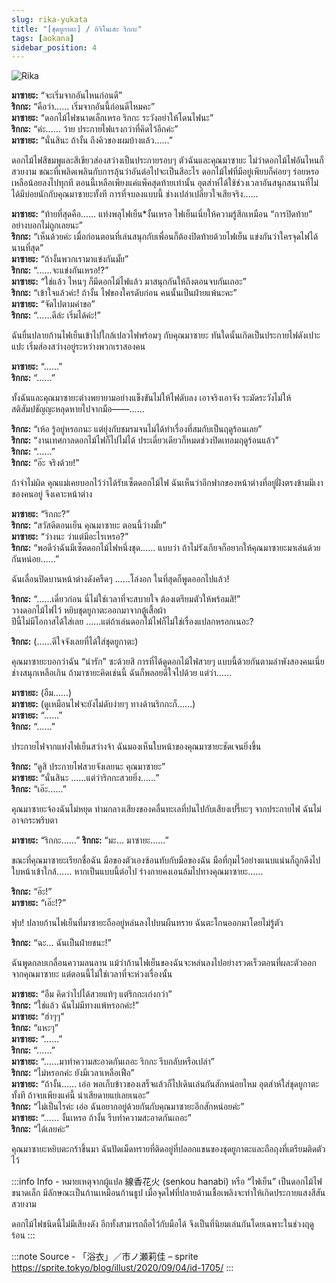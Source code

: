 ```yaml
---
slug: rika-yukata
title: "[ชุดยูกาตะ] / อิจิโนเสะ ริกกะ"
tags: [aokana]
sidebar_position: 4
---
```


![Rika](https://res.cloudinary.com/kagamiweb/image/upload/v1631463910/blog/aokana/rika-yukata.jpg)

<!-- truncate -->

**มาซายะ:** “จะเริ่มจากอันไหนก่อนดี”  
**ริกกะ:** “คือว่า…… เริ่มจากอันนี้ก่อนดีไหมคะ”  
**มาซายะ:** “ดอกไม้ไฟขนาดเล็กเหรอ ริกกะ ระวังอย่าให้โดนไฟนะ”  
**ริกกะ:** “ค่ะ…… ว้าย ประกายไฟแรงกว่าที่คิดไว้อีกค่ะ”  
**มาซายะ:** “นั่นสินะ ถ้างั้น ถึงคิวของผมบ้างแล้ว……”

ดอกไม้ไฟสีชมพูและสีเขียวส่องสว่างเป็นประกายรอบๆ ตัวฉันและคุณมาซายะ ไม่ว่าดอกไม้ไฟอันไหนก็สวยงาม
ขณะที่เพลิดเพลินกับการลุ้นว่าอันต่อไปจะเป็นสีอะไร ดอกไม้ไฟที่มีอยู่เพียบก็ค่อยๆ ร่อยหรอ เหลือน้อยลงไปทุกที
ตอนนี้เหลือเพียงแค่แพ็คสุดท้ายเท่านั้น
อุตส่าห์ได้ใช้ช่วงเวลาอันสนุกสนานที่ไม่ได้มีบ่อยนักกับคุณมาซายะทั้งที การที่จบลงแบบนี้ ช่างเปล่าเปลี่ยวใจเสียจริง……

**มาซายะ:** “ท้ายที่สุดคือ…… แท่งพลุไฟเย็น*งั้นเหรอ ไฟเย็นเนี่ยให้ความรู้สึกเหมือน “การปิดท้าย” อย่างบอกไม่ถูกเลยนะ”  
**ริกกะ:** “เห็นด้วยค่ะ เมื่อก่อนตอนที่เล่นสนุกกับเพื่อนก็ต้องปิดท้ายด้วยไฟเย็น แข่งกันว่าใครจุดไฟได้นานที่สุด”  
**มาซายะ:** “ถ้างั้นพวกเรามาแข่งกันมั้ย”  
**ริกกะ:** “……จะแข่งกันเหรอ!?”  
**มาซายะ:** “ใช่แล้ว ไหนๆ ก็มีดอกไม้ไฟแล้ว มาสนุกกันให้ถึงตอนจบกันเถอะ”  
**ริกกะ:** “เข้าใจแล้วค่ะ! ถ้างั้น ไฟของใครดับก่อน คนนั้นเป็นฝ่ายแพ้นะคะ”  
**มาซายะ:** “จัดไปตามคำขอ”  
**ริกกะ:** “……ดีล่ะ เริ่มได้ค่ะ!”

ฉันยื่นปลายก้านไฟเย็นเข้าไปใกล้เปลวไฟพร้อมๆ กับคุณมาซายะ
ทันใดนั้นเกิดเป็นประกายไฟดังเปาะแปะ เริ่มส่องสว่างอยู่ระหว่างพวกเราสองคน

**มาซายะ:** “……”  
**ริกกะ:** “……”

ทั้งฉันและคุณมาซายะต่างพยายามอย่างแข็งขันไม่ให้ไฟดับลง
เอาจริงเอาจัง ระมัดระวังไม่ให้สติสัมปชัญญะหลุดหายไปจากมือ――……

**ริกกะ:** “เห้อ รู้อยู่หรอกนะ แต่ยุ่งกับชมรมจนไม่ได้ทำเรื่องที่สมกับเป็นฤดูร้อนเลย”  
**ริกกะ:** “งานเทศกาลดอกไม้ไฟก็ไปไม่ได้ ประเดี๋ยวเดียวก็หมดช่วงปิดเทอมฤดูร้อนแล้ว”  
**ริกกะ:** “……”  
**ริกกะ:** “อ๊ะ จริงด้วย!”

ถ้าจำไม่ผิด คุณแม่เคยบอกไว้ว่าได้รับเซ็ตดอกไม้ไฟ
ฉันเห็นว่าอีกฟากของหน้าต่างที่อยู่ฝั่งตรงข้ามมีเงาของคนอยู่ จึงเคาะหน้าต่าง

**มาซายะ:** “ริกกะ?”  
**ริกกะ:** “สวัสดีตอนเย็น คุณมาซายะ ตอนนี้ว่างมั้ย”  
**มาซายะ:** “ว่างนะ ว่าแต่มีอะไรเหรอ?”  
**ริกกะ:** “พอดีว่าฉันมีเซ็ตดอกไม้ไฟหนึ่งชุด…… แบบว่า ถ้าไม่รังเกียจก็อยากให้คุณมาซายะมาเล่นด้วยกันหน่อย……”

ฉันเลื่อนปิดบานหน้าต่างดังครืดๆ
……โล่งอก ในที่สุดก็พูดออกไปแล้ว!

**ริกกะ:** “……เดี๋ยวก่อน นี่ไม่ใช่เวลาที่จะสบายใจ ต้องเตรียมตัวให้พร้อมสิ!”  
วางดอกไม้ไฟไว้ หยิบชุดยูกาตะออกมาจากตู้เสื้อผ้า  
ปีนี้ไม่มีโอกาสได้ใส่เลย ……แต่ถ้าเล่นดอกไม้ไฟก็ไม่ใช่เรื่องแปลกหรอกเนอะ?

**ริกกะ:** (……ดีใจจังเลยที่ได้ใส่ชุดยูกาตะ)

คุณมาซายะบอกว่าฉัน “น่ารัก” ซะด้วยสิ
การที่ได้ดูดอกไม้ไฟสวยๆ แบบนี้ด้วยกันตามลำพังสองคนเนี่ย ช่างสนุกเหลือเกิน ถ้ามาซายะคิดเช่นนี้ ฉันก็พลอยดีใจไปด้วย แต่ว่า……

**มาซายะ:** (อืม……)  
**มาซายะ:** (ดูเหมือนไฟจะยังไม่ดับง่ายๆ ทางด้านริกกะก็……)  
**มาซายะ:** “……”  
**ริกกะ:** “……”

ประกายไฟจากแท่งไฟเย็นสว่างจ้า ฉันมองเห็นใบหน้าของคุณมาซายะชัดเจนยิ่งขึ้น

**ริกกะ:** “ดูสิ ประกายไฟสวยจังเลยนะ คุณมาซายะ”  
**มาซายะ:** “นั่นสินะ ……แต่ว่าริกกะสวยยิ่ง……”  
**ริกกะ:** “เอ๊ะ……”

คุณมาซายะจ้องฉันไม่หยุด
ท่ามกลางเสียงของคลื่นทะเลที่ปนไปกับเสียงเปรี๊ยะๆ จากประกายไฟ ฉันไม่อาจกระพริบตา

**มาซายะ:** “ริกกะ……”
**ริกกะ:** “มะ… มาซายะ……”

ขณะที่คุณมาซายะเรียกชื่อฉัน มือของตัวเองซ้อนทับกับมือของฉัน มือที่กุมไว้อย่างแนบแน่นก็ถูกดึงไป ใบหน้าเข้าใกล้…… หากเป็นแบบนี้ต่อไป ร่างกายคงเอนล้มไปทางคุณมาซายะ……

**ริกกะ:** “อ๊ะ!”  
**มาซายะ:** “เอ๊ะ!?”

ฟุบ!
ปลายก้านไฟเย็นที่มาซายะถืออยู่หล่นลงไปบนผืนทราย ฉันตะโกนออกมาโดยไม่รู้ตัว

**ริกกะ:** “ฉะ… ฉันเป็นฝ่ายชนะ!”

ฉันพูดกลบเกลื่อนความลนลาน
แม้ว่าก้านไฟเย็นของฉันจะหล่นลงไปอย่างรวดเร็วตอนที่ผละตัวออกจากคุณมาซายะ แต่ตอนนี้ไม่ใช่เวลาที่จะห่วงเรื่องนั้น

**มาซายะ:** “อืม คิดว่าไปได้สวยแท้ๆ แต่ริกกะเก่งกว่า”  
**ริกกะ:** “ใช่แล้ว ฉันไม่มีทางแพ้หรอกค่ะ!”  
**มาซายะ:** “ฮ่าๆๆ”  
**ริกกะ:** “แหะๆ”  
**มาซายะ:** “……”  
**ริกกะ:** “……”  
**มาซายะ:** “……มาทำความสะอาดกันเถอะ ริกกะ รีบกลับหรือเปล่า”  
**ริกกะ:** “ไม่หรอกค่ะ ยังมีเวลาเหลือเฟือ”  
**มาซายะ:** “ถ้างั้น…… เอ่อ พอเก็บข้าวของเสร็จแล้วก็ไปเดินเล่นกันสักหน่อยไหม อุตส่าห์ใส่ชุดยูกาตะทั้งที ถ้าจบเพียงแค่นี้ น่าเสียดายแย่เลยเนอะ”  
**ริกกะ:** “ไม่เป็นไรค่ะ เอ่อ ฉันอยากอยู่ด้วยกันกับคุณมาซายะอีกสักหน่อยค่ะ”  
**มาซายะ:** “…… งั้นเหรอ ถ้างั้น รีบทำความสะอาดกันเถอะ”  
**ริกกะ:** “ได้เลยค่ะ”

คุณมาซายะหยิบตะกร้าขึ้นมา
ฉันปัดเม็ดทรายที่ติดอยู่ที่ปลอกแขนของชุดยูกาตะและถือถุงที่เตรียมติดตัวไว้

:::info Info - หมายเหตุจากผู้แปล
線香花火 (senkou hanabi) หรือ “ไฟเย็น” เป็นดอกไม้ไฟขนาดเล็ก มีลักษณะเป็นก้านเหมือนก้านธูป เมื่อจุดไฟที่ปลายด้านเชื้อเพลิงจะทำให้เกิดประกายแสงสีสันสวยงาม

ดอกไม้ไฟชนิดนี้ไม่มีเสียงดัง อีกทั้งสามารถถือไว้กับมือได้ จึงเป็นที่นิยมเล่นกันโดยเฉพาะในช่วงฤดูร้อน
:::

:::note Source - 「浴衣」／市ノ瀬莉佳 – sprite
https://sprite.tokyo/blog/illust/2020/09/04/id-1705/
:::
